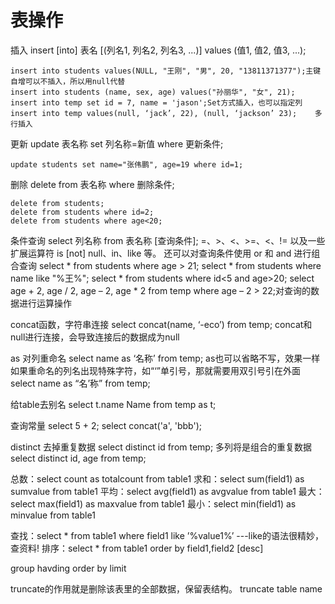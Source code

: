 
# 表操作

插入
insert [into] 表名 [(列名1, 列名2, 列名3, ...)] values (值1, 值2, 值3, ...);

    insert into students values(NULL, "王刚", "男", 20, "13811371377");主键自增可以不插入，所以用null代替
    insert into students (name, sex, age) values("孙丽华", "女", 21);
    insert into temp set id = 7, name = 'jason';Set方式插入，也可以指定列
    insert into temp values(null, ‘jack’, 22), (null, ‘jackson’ 23);    多行插入


更新
update 表名称 set 列名称=新值 where 更新条件;

    update students set name="张伟鹏", age=19 where id=1;

删除
delete from 表名称 where 删除条件;

    delete from students;
    delete from students where id=2;
    delete from students where age<20;


条件查询
select 列名称 from 表名称 [查询条件];
=、>、<、>=、<、!= 以及一些扩展运算符 is [not] null、in、like 等。 还可以对查询条件使用 or 和 and 进行组合查询
    select * from students where age > 21;
    select * from students where name like "%王%";
    select * from students where id<5 and age>20;
    select age + 2, age / 2, age – 2, age * 2 from temp where age – 2 > 22;对查询的数据进行运算操作

concat函数，字符串连接
    select concat(name, ‘-eco’) from temp;
    concat和null进行连接，会导致连接后的数据成为null

as 对列重命名
    select name as ‘名称’ from temp;
    as也可以省略不写，效果一样
    如果重命名的列名出现特殊字符，如“‘”单引号，那就需要用双引号引在外面
    select name as “名’称” from temp;

给table去别名
select t.name Name from temp as t;

查询常量
    select 5 + 2;
    select concat('a', 'bbb');

distinct 去掉重复数据
    select distinct id from temp;
    多列将是组合的重复数据
    select distinct id, age from temp;






总数：select count as totalcount from table1
求和：select sum(field1) as sumvalue from table1
平均：select avg(field1) as avgvalue from table1
最大：select max(field1) as maxvalue from table1
最小：select min(field1) as minvalue from table1


查找：select * from table1 where field1 like ’%value1%’ ---like的语法很精妙，查资料!
排序：select * from table1 order by field1,field2 [desc]

group 
havding 
order by 
limit




truncate的作用就是删除该表里的全部数据，保留表结构。
truncate table name

















